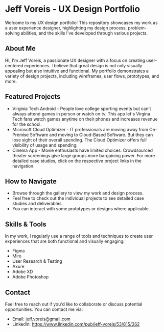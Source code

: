 

# Jeff Voreis - UX Design Portfolio

Welcome to my UX design portfolio! This repository showcases my work as a user experience designer, highlighting my design process, problem-solving abilities, and the skills I've developed through various projects.


## About Me
Hi, I'm Jeff Voreis, a passionate UX designer with a focus on creating user-centered experiences. I believe that great design is not only visually appealing but also intuitive and functional. My portfolio demonstrates a variety of design projects, including wireframes, user flows, prototypes, and more.


## Featured Projects
- Virginia Tech Android - People love college sporting events but can’t always attend games in person or watch on tv. This app let's Virgina Tech fans watch games anytime on their phones and increases revenue for the school.
- Microsoft Cloud Optimizer - IT professionals are moving away from On-Premise Software and moving to Cloud-Based Software. But they can lose sight of their overall spending. The Cloud Optimizer offers full visibility of usage and spending.
- Cinema App - Movie enthusiasts have limited choices. Crowdsourced theater screenings give large groups more bargaining power.
For more detailed case studies, click on the respective project links in the navigation.


## How to Navigate
- Browse through the gallery to view my work and design process.
- Feel free to check out the individual projects to see detailed case studies and deliverables.
- You can interact with some prototypes or designs where applicable.


## Skills & Tools
In my work, I regularly use a range of tools and techniques to create user experiences that are both functional and visually engaging:
- Figma
- Miro
- User Research & Testing
- Axure
- Adobe XD
- Adobe Photoshop


## Contact
Feel free to reach out if you'd like to collaborate or discuss potential opportunities. You can contact me via:
- Email: jeff.voreis@gmail.com
- LinkedIn: https://www.linkedin.com/pub/jeff-voreis/53/815/362




